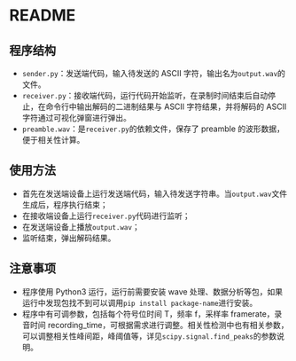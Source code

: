 # README

## 程序结构

-   `sender.py`：发送端代码，输入待发送的 ASCII 字符，输出名为`output.wav`的文件。
-   `receiver.py`：接收端代码，运行代码开始监听，在录制时间结束后自动停止，在命令行中输出解码的二进制结果与 ASCII 字符结果，并将解码的 ASCII 字符通过可视化弹窗进行弹出。
-   `preamble.wav`：是`receiver.py`的依赖文件，保存了 preamble 的波形数据，便于相关性计算。

## 使用方法

-   首先在发送端设备上运行发送端代码，输入待发送字符串。当`output.wav`文件生成后，程序执行结束；
-   在接收端设备上运行`receiver.py`代码进行监听；
-   在发送端设备上播放`output.wav`；
-   监听结束，弹出解码结果。

## 注意事项

-   程序使用 Python3 运行，运行前需要安装 wave 处理、数据分析等包，如果运行中发现包找不到可以调用`pip install package-name`进行安装。
-   程序中有可调参数，包括每个符号位时间 T，频率 f，采样率 framerate，录音时间 recording_time，可根据需求进行调整。相关性检测中也有相关参数，可以调整相关性峰间距，峰阈值等，详见`scipy.signal.find_peaks`的参数说明。
